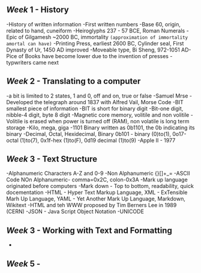 ## **_Week_** 1 - History
  -History of written information
  -First written numbers
  -Base 60, origin, related to hand, cuneiform
  -Heiroglyphs 237 - 57 BCE, Roman Numerals
  -Epic of Gilgamesh ~2000 BC, immortality ```(approximation of immortality amortal can have)```
  -Printing Press, earliest 2600 BC, Cylinder seal, First Dynasty of Ur, 1450 AD improved
  -Moveable type, Bi Sheng, 972-1051 AD-Pice of Books have become lower due to the invention of presses
  -typwriters came next
  
## **_Week_** 2 - Translating to a computer
  -a bit is limited to 2 states, 1 and 0, off and on, true or false
  -Samuel Mrse - Developed the telegraph around 1837 with Alfred Vail,  Morse Code
  -BIT smallest piece of information
  -BIT is short for binary digit
  -Bit-one digit, nibble-4 digit, byte 8 digit
  -Magnetic core memory, volitile and non volitile
  -Volitile is erased when power is turned off (RAM), non volatile is long term storage
  -Kilo, mega, giga
  -1101 Binary  written as 0b1101, the 0b indicating its binary
  -Decimal, Octal, Hexidecimal, Binary 0b101 - binary (0)to(1), 0o17-octal (1)to(7), 0x1f-hex (1)to(F), 0d19 decimal (1)to(9)
  -Apple II - 1977

## **_Week_** 3 - Text Structure
  -Alphanumeric Characters A-Z and 0-9
  -Non Alphanumeric {}[]+_=
  -ASCII Code NOn Alphanumeric- comma=0x2C, colon-0x3A
  -Mark up language originated before computers
  -Mark down - Top to bottom, readability, quick docementation
  -HTML - Hyper Text Markup Language, XML - ExTensible Marh Up Language, YAML - Yet Another Mark Up Language, Markdown, Wikitext
  -HTML and teh WWW proposed by Tim Berners Lee in 1989 (CERN)
  -JSON - Java Script Object Notation
  -UNICODE

## **_Week_** 3 - Working with Text and Formatting
  -

## **_Week_** 5 - 
